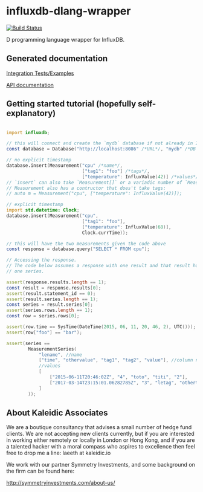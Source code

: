 # influxdb-dlang-wrapper

[![Build Status](https://travis-ci.org/symmetryinvestments/influx-d.svg?branch=master)](https://travis-ci.org/symmetryinvestments/influx-d)

D programming language wrapper for InfluxDB.

Generated documentation
-----------------------

[Integration Tests/Examples](http://influxdb.code.kaleidic.io/integration.html)

[API documentation](http://influxdb.code.kaleidic.io/influxdb.html)

Getting started tutorial (hopefully self-explanatory)
-----------------------------------------------------

```d

import influxdb;

// this will connect and create the `mydb` database if not already in InfluxDB
const database = Database("http://localhost:8086" /*URL*/, "mydb" /*DB name*/);

// no explicit timestamp
database.insert(Measurement("cpu" /*name*/,
                            ["tag1": "foo"] /*tags*/,
                            ["temperature": InfluxValue(42)] /*values*/));
// `insert` can also take `Measurement[]` or a variadic number of `Measurement`s
// Measurement also has a contructor that does't take tags:
// auto m = Measurement("cpu", ["temperature": InfluxValue(42)]);

// explicit timestamp
import std.datetime: Clock;
database.insert(Measurement("cpu",
                            ["tag1": "foo"],
                            ["temperature": InfluxValue(68)],
                            Clock.currTime));

// this will have the two measurements given the code above
const response = database.query("SELECT * FROM cpu");

// Accessing the response.
// The code below assumes a response with one result and that result has only
// one series.

assert(response.results.length == 1);
const result = response.results[0];
assert(result.statement_id == 0);
assert(result.series.length == 1);
const series = result.series[0];
assert(series.rows.length == 1);
const row = series.rows[0];

assert(row.time == SysTime(DateTime(2015, 06, 11, 20, 46, 2), UTC()));
assert(row["foo"] == "bar");

assert(series ==
        MeasurementSeries(
            "lename", //name
            ["time", "othervalue", "tag1", "tag2", "value"], //column names
            //values
            [
                ["2015-06-11T20:46:02Z", "4", "toto", "titi", "2"],
                ["2017-03-14T23:15:01.06282785Z", "3", "letag", "othertag", "1"],
            ]
        ));
```


About Kaleidic Associates
-------------------------
We are a boutique consultancy that advises a small number of hedge fund clients.  We are
not accepting new clients currently, but if you are interested in working either remotely
or locally in London or Hong Kong, and if you are a talented hacker with a moral compass
who aspires to excellence then feel free to drop me a line: laeeth at kaleidic.io

We work with our partner Symmetry Investments, and some background on the firm can be
found here:

http://symmetryinvestments.com/about-us/
